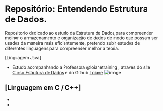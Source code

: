 # Repositório: Entendendo Estrutura de Dados.

Repositorio dedicado ao estudo da Estrutura de Dados,para compreender melhor o armazenamento e organização de dados de modo que possam ser usados da maneira mais eficientemente,
pretendo subir estudos de diferentes linguagens para compreender melhor a teoria. 

[Linguagem Java]
- Estudo acompanhando a Professora @loianetraining , atraves do site [Curso Estrutura de Dados](https://loiane.training/curso/estrutura-de-dados) e do Github [Loiane](https://github.com/loiane/estrutura-dados-algoritmos-java)
![image](https://github.com/Bea-Querubim/Estrutura-de-Dados/assets/88171648/c1a1faaa-f281-4192-880e-f932cf001e42)

[Linguagem em C / C++]
-
-
-

